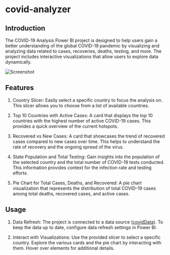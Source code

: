 # covid-analyzer

## Introduction
The COVID-19 Analysis Power BI project is designed to help users gain a better understanding of the global COVID-19 pandemic by visualizing and analyzing data related to cases, recoveries, deaths, testing, and more. The project includes interactive visualizations that allow users to explore data dynamically.  

![Screenshot](https://i.postimg.cc/654D6G7C/Screenshot.png)  

## Features  

1. Country Slicer: Easily select a specific country to focus the analysis on. This slicer allows you to choose from a list of available countries.  

2. Top 10 Countries with Active Cases: A card that displays the top 10 countries with the highest number of active COVID-19 cases. This provides a quick overview of the current hotspots.  

3. Recovered vs New Cases: A card that showcases the trend of recovered cases compared to new cases over time. This helps to understand the rate of recovery and the ongoing spread of the virus.  

4. State Population and Total Testing: Gain insights into the population of the selected country and the total number of COVID-19 tests conducted. This information provides context for the infection rate and testing efforts.  

5. Pie Chart for Total Cases, Deaths, and Recovered: A pie chart visualization that represents the distribution of total COVID-19 cases among total deaths, recovered cases, and active cases.  

## Usage  
1. Data Refresh: The project is connected to a data source ([covidData](https://www.worldometers.info/coronavirus/)). To keep the data up to date, configure data refresh settings in Power BI.  

2. Interact with Visualizations: Use the provided slicer to select a specific country. Explore the various cards and the pie chart by interacting with them. Hover over elements for additional details.  

